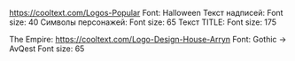 https://cooltext.com/Logos-Popular
Font: Halloween
Текст надписей:
Font size: 40
Символы персонажей:
Font size: 65
Текст TITLE:
Font size: 175

The Empire:
https://cooltext.com/Logo-Design-House-Arryn
Font: Gothic -> AvQest
Font size: 65

